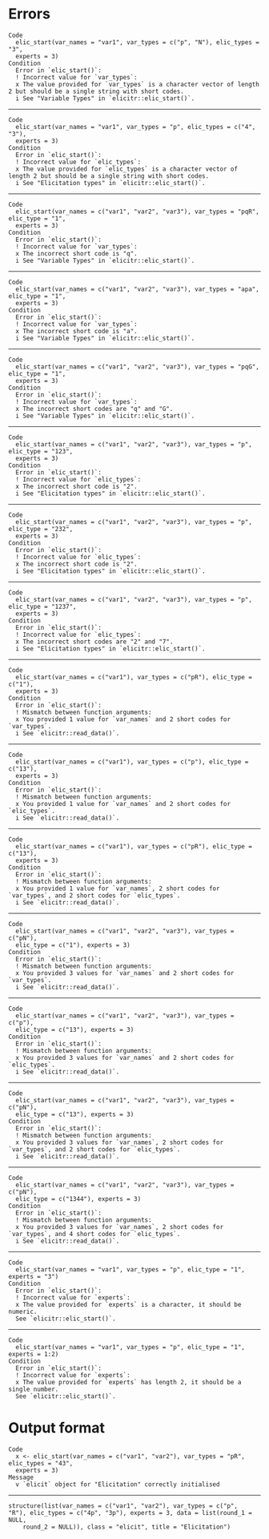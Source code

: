 # Errors

    Code
      elic_start(var_names = "var1", var_types = c("p", "N"), elic_types = "3",
      experts = 3)
    Condition
      Error in `elic_start()`:
      ! Incorrect value for `var_types`:
      x The value provided for `var_types` is a character vector of length 2 but should be a single string with short codes.
      i See "Variable Types" in `elicitr::elic_start()`.

---

    Code
      elic_start(var_names = "var1", var_types = "p", elic_types = c("4", "3"),
      experts = 3)
    Condition
      Error in `elic_start()`:
      ! Incorrect value for `elic_types`:
      x The value provided for `elic_types` is a character vector of length 2 but should be a single string with short codes.
      i See "Elicitation types" in `elicitr::elic_start()`.

---

    Code
      elic_start(var_names = c("var1", "var2", "var3"), var_types = "pqR", elic_type = "1",
      experts = 3)
    Condition
      Error in `elic_start()`:
      ! Incorrect value for `var_types`:
      x The incorrect short code is "q".
      i See "Variable Types" in `elicitr::elic_start()`.

---

    Code
      elic_start(var_names = c("var1", "var2", "var3"), var_types = "apa", elic_type = "1",
      experts = 3)
    Condition
      Error in `elic_start()`:
      ! Incorrect value for `var_types`:
      x The incorrect short code is "a".
      i See "Variable Types" in `elicitr::elic_start()`.

---

    Code
      elic_start(var_names = c("var1", "var2", "var3"), var_types = "pqG", elic_type = "1",
      experts = 3)
    Condition
      Error in `elic_start()`:
      ! Incorrect value for `var_types`:
      x The incorrect short codes are "q" and "G".
      i See "Variable Types" in `elicitr::elic_start()`.

---

    Code
      elic_start(var_names = c("var1", "var2", "var3"), var_types = "p", elic_type = "123",
      experts = 3)
    Condition
      Error in `elic_start()`:
      ! Incorrect value for `elic_types`:
      x The incorrect short code is "2".
      i See "Elicitation types" in `elicitr::elic_start()`.

---

    Code
      elic_start(var_names = c("var1", "var2", "var3"), var_types = "p", elic_type = "232",
      experts = 3)
    Condition
      Error in `elic_start()`:
      ! Incorrect value for `elic_types`:
      x The incorrect short code is "2".
      i See "Elicitation types" in `elicitr::elic_start()`.

---

    Code
      elic_start(var_names = c("var1", "var2", "var3"), var_types = "p", elic_type = "1237",
      experts = 3)
    Condition
      Error in `elic_start()`:
      ! Incorrect value for `elic_types`:
      x The incorrect short codes are "2" and "7".
      i See "Elicitation types" in `elicitr::elic_start()`.

---

    Code
      elic_start(var_names = c("var1"), var_types = c("pR"), elic_type = c("1"),
      experts = 3)
    Condition
      Error in `elic_start()`:
      ! Mismatch between function arguments:
      x You provided 1 value for `var_names` and 2 short codes for `var_types`.
      i See `elicitr::read_data()`.

---

    Code
      elic_start(var_names = c("var1"), var_types = c("p"), elic_type = c("13"),
      experts = 3)
    Condition
      Error in `elic_start()`:
      ! Mismatch between function arguments:
      x You provided 1 value for `var_names` and 2 short codes for `elic_types`.
      i See `elicitr::read_data()`.

---

    Code
      elic_start(var_names = c("var1"), var_types = c("pR"), elic_type = c("13"),
      experts = 3)
    Condition
      Error in `elic_start()`:
      ! Mismatch between function arguments:
      x You provided 1 value for `var_names`, 2 short codes for `var_types`, and 2 short codes for `elic_types`.
      i See `elicitr::read_data()`.

---

    Code
      elic_start(var_names = c("var1", "var2", "var3"), var_types = c("pN"),
      elic_type = c("1"), experts = 3)
    Condition
      Error in `elic_start()`:
      ! Mismatch between function arguments:
      x You provided 3 values for `var_names` and 2 short codes for `var_types`.
      i See `elicitr::read_data()`.

---

    Code
      elic_start(var_names = c("var1", "var2", "var3"), var_types = c("p"),
      elic_type = c("13"), experts = 3)
    Condition
      Error in `elic_start()`:
      ! Mismatch between function arguments:
      x You provided 3 values for `var_names` and 2 short codes for `elic_types`.
      i See `elicitr::read_data()`.

---

    Code
      elic_start(var_names = c("var1", "var2", "var3"), var_types = c("pN"),
      elic_type = c("13"), experts = 3)
    Condition
      Error in `elic_start()`:
      ! Mismatch between function arguments:
      x You provided 3 values for `var_names`, 2 short codes for `var_types`, and 2 short codes for `elic_types`.
      i See `elicitr::read_data()`.

---

    Code
      elic_start(var_names = c("var1", "var2", "var3"), var_types = c("pN"),
      elic_type = c("1344"), experts = 3)
    Condition
      Error in `elic_start()`:
      ! Mismatch between function arguments:
      x You provided 3 values for `var_names`, 2 short codes for `var_types`, and 4 short codes for `elic_types`.
      i See `elicitr::read_data()`.

---

    Code
      elic_start(var_names = "var1", var_types = "p", elic_type = "1", experts = "3")
    Condition
      Error in `elic_start()`:
      ! Incorrect value for `experts`:
      x The value provided for `experts` is a character, it should be numeric.
      See `elicitr::elic_start()`.

---

    Code
      elic_start(var_names = "var1", var_types = "p", elic_type = "1", experts = 1:2)
    Condition
      Error in `elic_start()`:
      ! Incorrect value for `experts`:
      x The value provided for `experts` has length 2, it should be a single number.
      See `elicitr::elic_start()`.

# Output format

    Code
      x <- elic_start(var_names = c("var1", "var2"), var_types = "pR", elic_types = "43",
      experts = 3)
    Message
      v `elicit` object for "Elicitation" correctly initialised

---

    structure(list(var_names = c("var1", "var2"), var_types = c("p", 
    "R"), elic_types = c("4p", "3p"), experts = 3, data = list(round_1 = NULL, 
        round_2 = NULL)), class = "elicit", title = "Elicitation")

